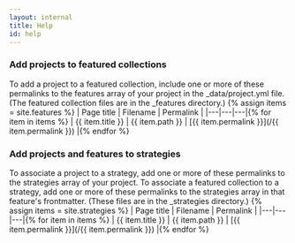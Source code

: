 ```yaml
---
layout: internal
title: Help
id: help
---
```


### Add projects to featured collections
To add a project to a featured collection, include one or more of these permalinks to the features array of your project in the _data/project.yml file. (The featured collection files are in the _features directory.)
{% assign items = site.features %}
| Page title | Filename | Permalink |
|---|---|---|{% for item in items %}
| {{ item.title }} | {{ item.path }} | [{{ item.permalink }}](/{{ item.permalink }}) |{% endfor %}

### Add projects and features to strategies
To associate a project to a strategy, add one or more of these permalinks to the strategies array of your project. To associate a featured collection to a strategy, add one or more of these permalinks to the strategies array in that feature's frontmatter. (These files are in the _strategies directory.)
{% assign items = site.strategies %}
| Page title | Filename | Permalink |
|---|---|---|{% for item in items %}
| {{ item.title }} | {{ item.path }} | [{{ item.permalink }}](/{{ item.permalink }}) |{% endfor %}
